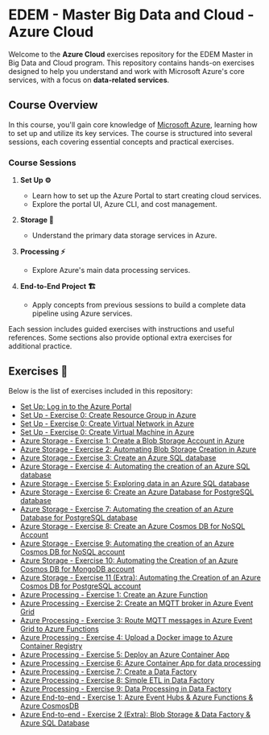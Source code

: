 # EDEM - Master Big Data and Cloud - Azure Cloud

Welcome to the **Azure Cloud** exercises repository for the EDEM Master in Big Data and Cloud program. This repository contains hands-on exercises designed to help you understand and work with Microsoft Azure's core services, with a focus on **data-related services**.

## Course Overview

In this course, you'll gain core knowledge of [Microsoft Azure](https://azure.microsoft.com/en-us/?msockid=031b26ad269166ac0a58327e2796675a), learning how to set up and utilize its key services. The course is structured into several sessions, each covering essential concepts and practical exercises.

### Course Sessions

1. **Set Up ⚙️**
   - Learn how to set up the Azure Portal to start creating cloud services.
   - Explore the portal UI, Azure CLI, and cost management.

2. **Storage 💾**
   - Understand the primary data storage services in Azure.

3. **Processing ⚡**
   - Explore Azure's main data processing services.

4. **End-to-End Project 🏗️**
   - Apply concepts from previous sessions to build a complete data pipeline using Azure services.

Each session includes guided exercises with instructions and useful references. Some sections also provide optional extra exercises for additional practice.

## Exercises 📝

Below is the list of exercises included in this repository:

- [Set Up: Log in to the Azure Portal](./0-Setup/Setup/README.md)
- [Set Up - Exercise 0: Create Resource Group in Azure](./0-Setup/Exercise0/README.md)
- [Set Up - Exercise 0: Create Virtual Network in Azure](./0-Setup/Exercise1/README.md)
- [Set Up - Exercise 0: Create Virtual Machine in Azure](./0-Setup/Exercise2/README.md)
- [Azure Storage - Exercise 1: Create a Blob Storage Account in Azure](./1-Storage/Exercise01)
- [Azure Storage - Exercise 2: Automating Blob Storage Creation in Azure](./1-Storage/Exercise02)
- [Azure Storage - Exercise 3: Create an Azure SQL database](./1-Storage/Exercise03)
- [Azure Storage - Exercise 4: Automating the creation of an Azure SQL database](./1-Storage/Exercise04)
- [Azure Storage - Exercise 5: Exploring data in an Azure SQL database](./1-Storage/Exercise05)
- [Azure Storage - Exercise 6: Create an Azure Database for PostgreSQL database](./1-Storage/Exercise06)
- [Azure Storage - Exercise 7: Automating the creation of an Azure Database for PostgreSQL database](./1-Storage/Exercise07)
- [Azure Storage - Exercise 8: Create an Azure Cosmos DB for NoSQL Account](./1-Storage/Exercise08)
- [Azure Storage - Exercise 9: Automating the creation of an Azure Cosmos DB for NoSQL account](./1-Storage/Exercise09)
- [Azure Storage - Exercise 10: Automating the Creation of an Azure Cosmos DB for MongoDB account](./1-Storage/Exercise10)
- [Azure Storage - Exercise 11 (Extra): Automating the Creation of an Azure Cosmos DB for PostgreSQL account](./1-Storage/Exercise11)
- [Azure Processing - Exercise 1: Create an Azure Function](./3-Processing/Exercise01/)
- [Azure Processing - Exercise 2: Create an MQTT broker in Azure Event Grid](./3-Processing/Exercise02/)
- [Azure Processing - Exercise 3: Route MQTT messages in Azure Event Grid to Azure Functions](./3-Processing/Exercise03/)
- [Azure Processing - Exercise 4: Upload a Docker image to Azure Container Registry](./3-Processing/Exercise04/)
- [Azure Processing - Exercise 5: Deploy an Azure Container App](./3-Processing/Exercise05/)
- [Azure Processing - Exercise 6: Azure Container App for data processing](./3-Processing/Exercise06/)
- [Azure Processing - Exercise 7: Create a Data Factory](./3-Processing/Exercise07/)
- [Azure Processing - Exercise 8: Simple ETL in Data Factory](./3-Processing/Exercise08/)
- [Azure Processing - Exercise 9: Data Processing in Data Factory](./3-Processing/Exercise09/)
- [Azure End-to-end - Exercise 1: Azure Event Hubs & Azure Functions & Azure CosmosDB](./4-End-to-end/Exercise01)
- [Azure End-to-end - Exercise 2 (Extra): Blob Storage & Data Factory & Azure SQL Database](./4-End-to-end/Exercise02)
